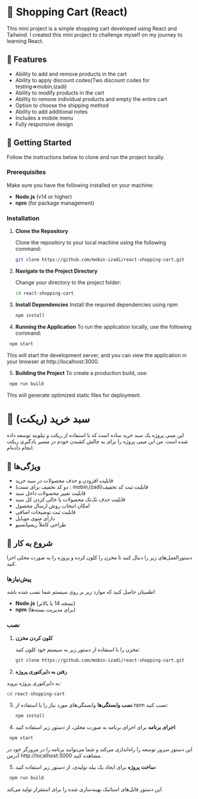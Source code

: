# 🛒 Shopping Cart (React)

This mini project is a simple shopping cart developed using React and Tailwind. I created this mini project to challenge myself on my journey to learning React.

## 🌟 Features
- Ability to add and remove products in the cart
- Ability to apply discount codes(Two discount codes for testing=>mobin,izadi)
- Ability to modify products in the cart
- Ability to remove individual products and empty the entire cart
- Option to choose the shipping method
- Ability to add additional notes
- Includes a mobile menu
- Fully responsive design

## 📖 Getting Started

Follow the instructions below to clone and run the project locally.

### Prerequisites

Make sure you have the following installed on your machine:

- **Node.js** (v14 or higher)
- **npm**  (for package management)
  
### Installation

1. **Clone the Repository**

   Clone the repository to your local machine using the following command:

   ```bash
   git clone https://github.com/mobin-izadi/react-shopping-cart.git
   ```

2. **Navigate to the Project Directory**
   
   Change your directory to the project folder:

   ```bash
   cd react-shopping-cart
   ```
3. **Install Dependencies**
    Install the required dependencies using npm
    ```bash
   npm install
   ```
4. **Running the Application**
To run the application locally, use the following command:
  ```bash
   npm start
   ```
   This will start the development server, and you can view the application in your browser at http://localhost:3000.
   
5. **Building the Project**
To create a production build, use:
  ```bash
   npm run build
   ```
   This will generate optimized static files for deployment.








# 🛒 سبد خرید (ریکت)

این مینی پروژه یک سبد خرید ساده است که با استفاده از ریکت و تیلویند توسعه داده شده است. من این مینی پروژه را برای به چالش کشیدن خودم در مسیر یادگیری ریکت انجام داده‌ام.

## 🌟 ویژگی‌ها
- قابلیت افزودن و حذف محصولات در سبد خرید
- (دو کد تخفیف برای تست : mobin,izadi)قابلیت ثبت کد تخفیف
- قابلیت تغییر محصولات داخل سبد
- قابلیت حذف تک‌تک محصولات یا خالی کردن کل سبد
- امکان انتخاب روش ارسال محصول
- قابلیت ثبت توضیحات اضافی
- دارای منوی موبایل
- طراحی کاملاً ریسپانسیو

## 📖 شروع به کار

دستورالعمل‌های زیر را دنبال کنید تا مخزن را کلون کرده و پروژه را به صورت محلی اجرا کنید.

### پیش‌نیازها

اطمینان حاصل کنید که موارد زیر بر روی سیستم شما نصب شده باشد:

- **Node.js** (نسخه 14 یا بالاتر)
- **npm** (برای مدیریت بسته‌ها)

### نصب

1. **کلون کردن مخزن**

   مخزن را با استفاده از دستور زیر به سیستم خود کلون کنید:

   ```bash
   git clone https://github.com/mobin-izadi/react-shopping-cart.git
   ```
2. **رفتن به دایرکتوری پروژه**
   
به دایرکتوری پروژه بروید:


   ```bash
   cd react-shopping-cart
   ```
3. **نصب وابستگی‌ها**
وابستگی‌های مورد نیاز را با استفاده از npm نصب کنید:

    ```bash
   npm install
   ```
4. **اجرای برنامه**
برای اجرای برنامه به صورت محلی، از دستور زیر استفاده کنید:

  ```bash
   npm start
   ```
این دستور سرور توسعه را راه‌اندازی می‌کند و شما می‌توانید برنامه را در مرورگر خود در آدرس http://localhost:3000 مشاهده کنید.

5. **ساخت پروژه**
برای ایجاد یک بیلد تولیدی، از دستور زیر استفاده کنید:

  ```bash
   npm run build
   ```
این دستور فایل‌های استاتیک بهینه‌سازی شده را برای استقرار تولید می‌کند.

